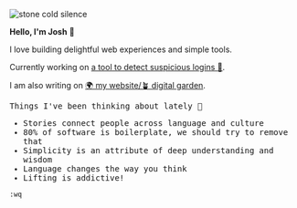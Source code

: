 ![stone cold silence](https://github.com/joshghent/joshghent/assets/2934976/8fc4eead-18fd-4a4e-aa0c-b94b86a9ef57)

<b>Hello, I'm Josh</b> 👋

I love building delightful web experiences and simple tools.

Currently working on [a tool to detect suspicious logins 🦙](https://loginllama.app).

I am also writing on [🌍 my website/🪴 digital garden](https://joshghent.com/).

<samp>
<p>Things I've been thinking about lately 🧠</p>
<ul> 
  <li> Stories connect people across language and culture </li>
  <li> 80% of software is boilerplate, we should try to remove that </li>
  <li> Simplicity is an attribute of deep understanding and wisdom </li>
  <li> Language changes the way you think </li>
  <li> Lifting is addictive! </li>
</ul>
</samp>

`:wq`
